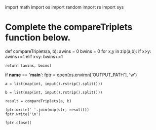 import math
import os
import random
import re
import sys

# Complete the compareTriplets function below.
def compareTriplets(a, b):
    awins = 0
    bwins = 0
    for x,y in zip(a,b):
        if x>y:
            awins+=1
        elif x<y:
            bwins+=1

    return [awins, bwins]

if __name__ == '__main__':
    fptr = open(os.environ['OUTPUT_PATH'], 'w')

    a = list(map(int, input().rstrip().split()))

    b = list(map(int, input().rstrip().split()))

    result = compareTriplets(a, b)

    fptr.write(' '.join(map(str, result)))
    fptr.write('\n')

    fptr.close()
